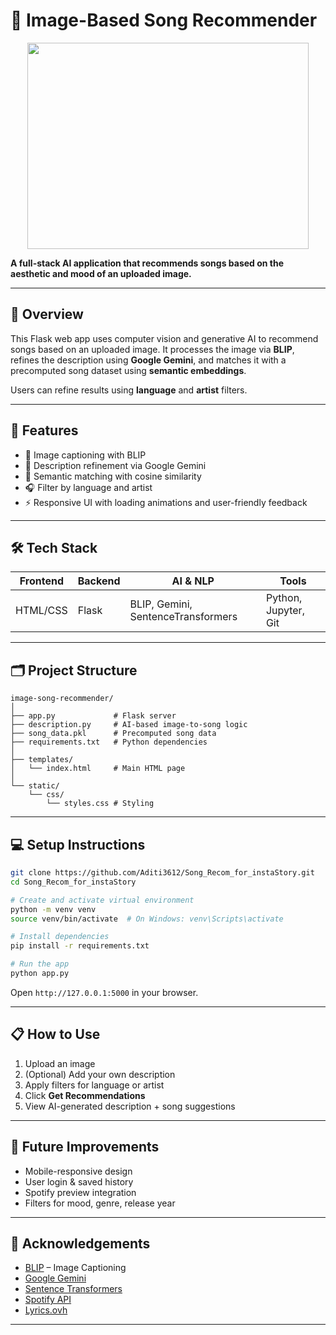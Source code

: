 # 🎵 Image-Based Song Recommender

<p align='center'>
<img src="static/uploads/Screenshot 2025-03-24 at 7.33.23 PM.png" width="450" height="330">
</p>

**A full-stack AI application that recommends songs based on the aesthetic and mood of an uploaded image.**

---

## 📖 Overview

This Flask web app uses computer vision and generative AI to recommend songs based on an uploaded image. It processes the image via **BLIP**, refines the description using **Google Gemini**, and matches it with a precomputed song dataset using **semantic embeddings**.

Users can refine results using **language** and **artist** filters.

---

## 🚀 Features

- 🎨 Image captioning with BLIP  
- 🤖 Description refinement via Google Gemini  
- 🧠 Semantic matching with cosine similarity  
- 🎧 Filter by language and artist  
- ⚡ Responsive UI with loading animations and user-friendly feedback  

---

## 🛠️ Tech Stack

| Frontend | Backend | AI & NLP | Tools |
|----------|---------|----------|-------|
| HTML/CSS | Flask   | BLIP, Gemini, SentenceTransformers | Python, Jupyter, Git |

---

## 🗂️ Project Structure

```
image-song-recommender/
│
├── app.py             # Flask server
├── description.py     # AI-based image-to-song logic
├── song_data.pkl      # Precomputed song data
├── requirements.txt   # Python dependencies
│
├── templates/
│   └── index.html     # Main HTML page
│
└── static/
    └── css/
        └── styles.css # Styling
```

---

## 💻 Setup Instructions

```bash
git clone https://github.com/Aditi3612/Song_Recom_for_instaStory.git
cd Song_Recom_for_instaStory

# Create and activate virtual environment
python -m venv venv
source venv/bin/activate  # On Windows: venv\Scripts\activate

# Install dependencies
pip install -r requirements.txt

# Run the app
python app.py
```

Open `http://127.0.0.1:5000` in your browser.

---

## 📋 How to Use

1. Upload an image  
2. (Optional) Add your own description  
3. Apply filters for language or artist  
4. Click **Get Recommendations**  
5. View AI-generated description + song suggestions  

---

## 🔮 Future Improvements

- Mobile-responsive design  
- User login & saved history  
- Spotify preview integration  
- Filters for mood, genre, release year  

---

## 🙏 Acknowledgements

- [BLIP](https://github.com/salesforce/BLIP) – Image Captioning  
- [Google Gemini](https://deepmind.google/technologies/gemini/)  
- [Sentence Transformers](https://www.sbert.net/)  
- [Spotify API](https://developer.spotify.com/)  
- [Lyrics.ovh](https://lyricsovh.docs.apiary.io/)  

---









